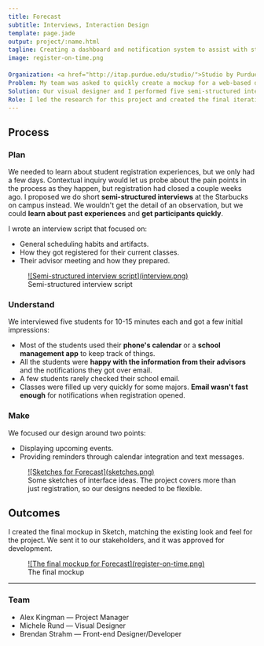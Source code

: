 ```yaml
---
title: Forecast
subtitle: Interviews, Interaction Design
template: page.jade
output: project/:name.html
tagline: Creating a dashboard and notification system to assist with student registration.
image: register-on-time.png

Organization: <a href="http://itap.purdue.edu/studio/">Studio by Purdue</a>
Problem: My team was asked to quickly create a mockup for a web-based dashboard and notification system to help students at Purdue University register for their classes on time.
Solution: Our visual designer and I performed five semi-structured interviews with undergraduate students about their current scheduling and registration practices.
Role: I led the research for this project and created the final iteration of the mockup.
---
```


## Process

### Plan
We needed to learn about student registration experiences, but we only had a few days. Contextual inquiry would let us probe about the pain points in the process as they happen, but registration had closed a couple weeks ago. I proposed we do short **semi-structured interviews** at the Starbucks on campus instead. We wouldn't get the detail of an observation, but we could **learn about past experiences** and **get participants quickly**.

I wrote an interview script that focused on:
- General scheduling habits and artifacts.
- How they got registered for their current classes.
- Their advisor meeting and how they prepared.

<div class="figwrapper">
	<figure style="top: -18em;">
		<a href="interview.png" data-lightbox="interview" data-title="Semi-structured interview script">
			![Semi-structured interview script](interview.png)
		</a>
		<figcaption>
			Semi-structured interview script
		</figcaption>
	</figure>
</div>

### Understand
We interviewed five students for 10-15 minutes each and got a few initial impressions:
- Most of the students used their **phone's calendar** or a **school management app** to keep track of things.
- All the students were **happy with the information from their advisors** and the notifications they got over email.
- A few students rarely checked their school email.
- Classes were filled up very quickly for some majors.  **Email wasn't fast enough** for notifications when registration opened.

### Make
We focused our design around two points:
- Displaying upcoming events.
- Providing reminders through calendar integration and text messages.

<figure>
	<a href="sketches.png" data-lightbox="sketches" data-title="Some sketches of interface ideas.  The project covers more than just registration, so our designs needed to be flexible.">
		![Sketches for Forecast](sketches.png)
	</a>
	<figcaption>
		Some sketches of interface ideas.  The project covers more than just registration, so our designs needed to be flexible.
	</figcaption>
</figure>

## Outcomes
I created the final mockup in Sketch, matching the existing look and feel for the project.  We sent it to our stakeholders, and it was approved for development.

<figure>
	<a href="register-on-time.png" data-lightbox="mockup" data-title="The final mockup for Forecast">
		![The final mockup for Forecast](register-on-time.png)
	</a>
	<figcaption>
		The final mockup
	</figcaption>
</figure>

----

### Team
- Alex Kingman &mdash; Project Manager
- Michele Rund &mdash; Visual Designer
- Brendan Strahm &mdash; Front-end Designer/Developer
